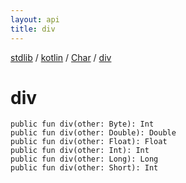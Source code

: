 ```yaml
---
layout: api
title: div
---
```

[stdlib](../../index.md) / [kotlin](../index.md) / [Char](index.md) / [div](div.md)

# div

```
public fun div(other: Byte): Int
public fun div(other: Double): Double
public fun div(other: Float): Float
public fun div(other: Int): Int
public fun div(other: Long): Long
public fun div(other: Short): Int
```
